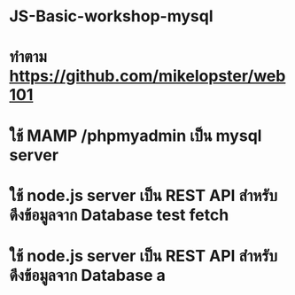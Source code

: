 ﻿# JS-Basic-workshop-mysql
# ทำตาม https://github.com/mikelopster/web101 
# ใช้ MAMP /phpmyadmin เป็น mysql server
# ใช้ node.js server เป็น REST API สำหรับ ดึงข้อมูลจาก Database test fetch
# ใช้ node.js server เป็น REST API สำหรับ ดึงข้อมูลจาก Database a

